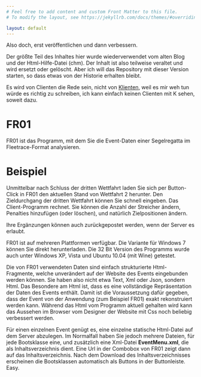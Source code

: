 ```yaml
---
# Feel free to add content and custom Front Matter to this file.
# To modify the layout, see https://jekyllrb.com/docs/themes/#overriding-theme-defaults

layout: default
---
```


Also doch, erst veröffentlichen und dann verbessern.

Der größte Teil des Inhaltes hier wurde wiederverwendet vom alten Blog und der Html-Hilfe-Datei (chm). 
Der Inhalt ist also teilweise veraltet und wird ersetzt oder gelöscht.
Aber ich will das Repository mit dieser Version starten, so dass etwas von der Historie erhalten bleibt.

Es wird von Clienten die Rede sein, nicht von [Klienten](Rechtschreibung.html), 
weil es mir weh tun würde es richtig zu schreiben, 
ich kann einfach keinen Clienten mit K sehen, soweit dazu.

# FR01

FR01 ist das Programm, mit dem Sie die Event-Daten einer Segelregatta im Fleetrace-Format analysieren.

# Beispiel

Unmittelbar nach Schluss der dritten Wettfahrt laden Sie sich per Button-Click in FR01 den aktuellen Stand von Wettfahrt 2 herunter. 
Den Zieldurchgang der dritten Wettfahrt können Sie schnell eingeben. 
Das Client-Programm rechnet. 
Sie können die Anzahl der Streicher ändern, 
Penalties hinzufügen (oder löschen), 
und natürlich Zielpositionen ändern.

Ihre Ergänzungen können auch zurückgepostet werden, wenn der Server es erlaubt.

FR01 ist auf mehreren Plattformen verfügbar. 
Die Variante für Windows 7 können Sie direkt herunterladen. 
Die 32 Bit Version des Programms wurde auch unter Windows XP, Vista und Ubuntu 10.04 (mit Wine) getestet.

Die von FR01 verwendeten Daten sind einfach strukturierte Html-Fragmente, 
welche unverändert auf der Website des Events eingebunden werden können. 
Sie haben also nicht etwa Text, Xml oder Json, sondern Html. 
Das Besondere am Html ist, dass es eine vollständige Repräsentation der Daten des Events enthält. 
Damit ist die Voraussetzung dafür gegeben, dass der Event von der Anwendung (zum Beispiel FR01) exakt rekonstruiert werden kann. 
Während das Html vom Programm aktuell gehalten wird 
kann das Aussehen im Browser vom Designer der Website mit Css noch beliebig verbessert werden.

Für einen einzelnen Event genügt es, eine einzelne statische Html-Datei auf dem Server abzulegen.
Im Normalfall haben Sie jedoch mehrere Dateien, für jede Bootsklasse eine, 
und zusätzlich eine Xml-Datei **EventMenu.xml**, die als Inhaltsverzeichnis dient.
Eine Url in der Combobox von FR01 zeigt dann auf das Inhaltsverzeichnis. 
Nach dem Download des Inhaltsverzeichnisses erscheinen die Bootsklassen automatisch als Buttons in der Buttonleiste.
Easy.




